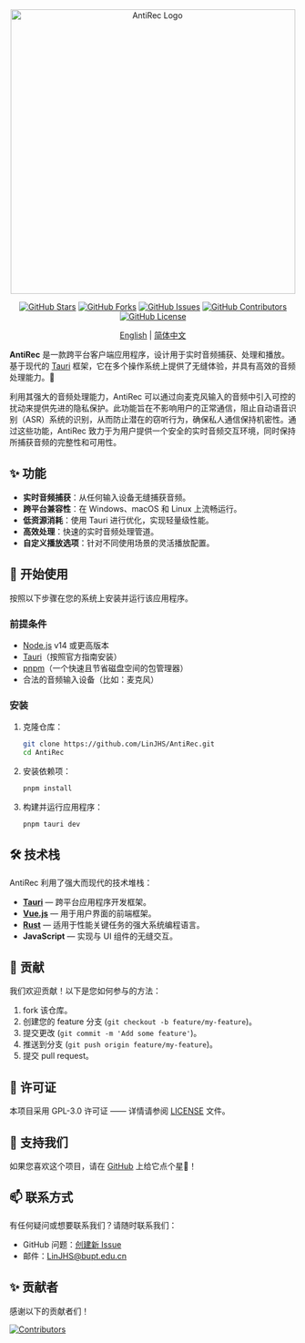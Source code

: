 <div align="center">
  
  <!-- # 🎧 AntiRec  -->
  
  <img src="https://github.com/LinJHS/AntiRec/blob/main/images/logo.png" alt="AntiRec Logo" width="500">

  [![GitHub Stars](https://img.shields.io/github/stars/LinJHS/AntiRec?style=flat-square)](https://github.com/LinJHS/AntiRec/stargazers)
  [![GitHub Forks](https://img.shields.io/github/forks/LinJHS/AntiRec?style=flat-square)](https://github.com/LinJHS/AntiRec/network)
  [![GitHub Issues](https://img.shields.io/github/issues/LinJHS/AntiRec?style=flat-square)](https://github.com/LinJHS/AntiRec/issues)
  [![GitHub Contributors](https://img.shields.io/github/contributors/LinJHS/AntiRec?style=flat-square)](https://github.com/LinJHS/AntiRec/graphs/contributors)<!--
   [![GitHub All Releases](https://img.shields.io/github/downloads/LinJHS/AntiRec/total?style=flat-square)](https://github.com/LinJHS/AntiRec/releases)
  ![GitHub Release (latest SemVer)](https://img.shields.io/github/v/release/LinJHS/AntiRec?style=flat-square) -->
  [![GitHub License](https://img.shields.io/github/license/LinJHS/AntiRec?style=flat-square)](https://github.com/LinJHS/AntiRec/blob/main/LICENSE)

  
  [English](https://github.com/LinJHS/AntiRec/blob/main/README.md) | [简体中文](https://github.com/LinJHS/AntiRec/blob/main/README_zh-CN.md)
</div>

**AntiRec** 是一款跨平台客户端应用程序，设计用于实时音频捕获、处理和播放。基于现代的 [Tauri](https://tauri.app/) 框架，它在多个操作系统上提供了无缝体验，并具有高效的音频处理能力。🚀

利用其强大的音频处理能力，AntiRec 可以通过向麦克风输入的音频中引入可控的扰动来提供先进的隐私保护。此功能旨在不影响用户的正常通信，阻止自动语音识别（ASR）系统的识别，从而防止潜在的窃听行为，确保私人通信保持机密性。通过这些功能，AntiRec 致力于为用户提供一个安全的实时音频交互环境，同时保持所捕获音频的完整性和可用性。

## ✨ 功能

- **实时音频捕获**：从任何输入设备无缝捕获音频。
- **跨平台兼容性**：在 Windows、macOS 和 Linux 上流畅运行。
- **低资源消耗**：使用 Tauri 进行优化，实现轻量级性能。
- **高效处理**：快速的实时音频处理管道。
- **自定义播放选项**：针对不同使用场景的灵活播放配置。

## 🚀 开始使用

按照以下步骤在您的系统上安装并运行该应用程序。

### 前提条件
- [Node.js](https://nodejs.org/) v14 或更高版本
- [Tauri](https://tauri.app/)（按照官方指南安装）
- [pnpm](https://pnpm.io/)（一个快速且节省磁盘空间的包管理器）
- 合法的音频输入设备（比如：麦克风）

### 安装
1. 克隆仓库：
   ```bash
   git clone https://github.com/LinJHS/AntiRec.git
   cd AntiRec
   ```

2. 安装依赖项：
   ```bash
   pnpm install
   ```

3. 构建并运行应用程序：
   ```bash
   pnpm tauri dev
   ```

<!-- 
## 📷 屏幕截图

[AntiRec 屏幕截图 1](https://your-image-link.com/screenshot1.png)
*Windows 平台上的 AntiRec 主界面*

[AntiRec 屏幕截图 2](https://your-image-link.com/screenshot2.png)
*实时音频处理视图* -->

## 🛠️ 技术栈

AntiRec 利用了强大而现代的技术堆栈：

- **[Tauri](https://tauri.app/)** — 跨平台应用程序开发框架。
- **[Vue.js](https://vuejs.org/)** — 用于用户界面的前端框架。
- **[Rust](https://www.rust-lang.org/)** — 适用于性能关键任务的强大系统编程语言。
- **JavaScript** — 实现与 UI 组件的无缝交互。

## 🤝 贡献

我们欢迎贡献！以下是您如何参与的方法：

1. fork 该仓库。
2. 创建您的 feature 分支 (`git checkout -b feature/my-feature`)。
3. 提交更改 (`git commit -m 'Add some feature'`)。
4. 推送到分支 (`git push origin feature/my-feature`)。
5. 提交 pull request。

## 📜 许可证

本项目采用 GPL-3.0 许可证 —— 详情请参阅 [LICENSE](https://github.com/LinJHS/AntiRec/blob/main/LICENSE) 文件。

## 🌟 支持我们

如果您喜欢这个项目，请在 [GitHub](https://github.com/LinJHS/AntiRec) 上给它点个星🌟！

## 📫 联系方式

有任何疑问或想要联系我们？请随时联系我们：

- GitHub 问题：[创建新 Issue](https://github.com/LinJHS/AntiRec/issues)
- 邮件：LinJHS@bupt.edu.cn

## ✨ 贡献者

感谢以下的贡献者们！

[![Contributors](https://contrib.rocks/image?repo=LinJHS/AntiRec)](https://github.com/LinJHS/AntiRec/graphs/contributors)
